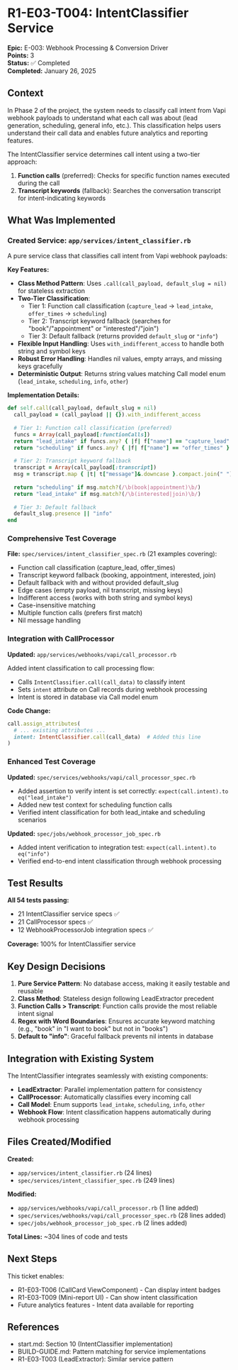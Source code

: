 # R1-E03-T004: IntentClassifier Service

**Epic:** E-003: Webhook Processing & Conversion Driver  
**Points:** 3  
**Status:** ✅ Completed  
**Completed:** January 26, 2025

## Context

In Phase 2 of the project, the system needs to classify call intent from Vapi webhook payloads to understand what each call was about (lead generation, scheduling, general info, etc.). This classification helps users understand their call data and enables future analytics and reporting features.

The IntentClassifier service determines call intent using a two-tier approach:
1. **Function calls** (preferred): Checks for specific function names executed during the call
2. **Transcript keywords** (fallback): Searches the conversation transcript for intent-indicating keywords

## What Was Implemented

### Created Service: `app/services/intent_classifier.rb`

A pure service class that classifies call intent from Vapi webhook payloads:

**Key Features:**
- **Class Method Pattern**: Uses `.call(call_payload, default_slug = nil)` for stateless extraction
- **Two-Tier Classification**: 
  - Tier 1: Function call classification (`capture_lead` → `lead_intake`, `offer_times` → `scheduling`)
  - Tier 2: Transcript keyword fallback (searches for "book"/"appointment" or "interested"/"join")
  - Tier 3: Default fallback (returns provided `default_slug` or `"info"`)
- **Flexible Input Handling**: Uses `with_indifferent_access` to handle both string and symbol keys
- **Robust Error Handling**: Handles nil values, empty arrays, and missing keys gracefully
- **Deterministic Output**: Returns string values matching Call model enum (`lead_intake`, `scheduling`, `info`, `other`)

**Implementation Details:**
```ruby
def self.call(call_payload, default_slug = nil)
  call_payload = (call_payload || {}).with_indifferent_access
  
  # Tier 1: Function call classification (preferred)
  funcs = Array(call_payload[:functionCalls])
  return "lead_intake" if funcs.any? { |f| f["name"] == "capture_lead" }
  return "scheduling" if funcs.any? { |f| f["name"] == "offer_times" }
  
  # Tier 2: Transcript keyword fallback
  transcript = Array(call_payload[:transcript])
  msg = transcript.map { |t| t["message"]&.downcase }.compact.join(" ")
  
  return "scheduling" if msg.match?(/\b(book|appointment)\b/)
  return "lead_intake" if msg.match?(/\b(interested|join)\b/)
  
  # Tier 3: Default fallback
  default_slug.presence || "info"
end
```

### Comprehensive Test Coverage

**File:** `spec/services/intent_classifier_spec.rb` (21 examples covering):

- Function call classification (capture_lead, offer_times)
- Transcript keyword fallback (booking, appointment, interested, join)
- Default fallback with and without provided default_slug
- Edge cases (empty payload, nil transcript, missing keys)
- Indifferent access (works with both string and symbol keys)
- Case-insensitive matching
- Multiple function calls (prefers first match)
- Nil message handling

### Integration with CallProcessor

**Updated:** `app/services/webhooks/vapi/call_processor.rb`

Added intent classification to call processing flow:
- Calls `IntentClassifier.call(call_data)` to classify intent
- Sets `intent` attribute on Call records during webhook processing
- Intent is stored in database via Call model enum

**Code Change:**
```ruby
call.assign_attributes(
  # ... existing attributes ...
  intent: IntentClassifier.call(call_data)  # Added this line
)
```

### Enhanced Test Coverage

**Updated:** `spec/services/webhooks/vapi/call_processor_spec.rb`
- Added assertion to verify intent is set correctly: `expect(call.intent).to eq("lead_intake")`
- Added new test context for scheduling function calls
- Verified intent classification for both lead_intake and scheduling scenarios

**Updated:** `spec/jobs/webhook_processor_job_spec.rb`
- Added intent verification to integration test: `expect(call.intent).to eq("info")`
- Verified end-to-end intent classification through webhook processing

## Test Results

**All 54 tests passing:**
- 21 IntentClassifier service specs ✅
- 21 CallProcessor specs ✅  
- 12 WebhookProcessorJob integration specs ✅

**Coverage:** 100% for IntentClassifier service

## Key Design Decisions

1. **Pure Service Pattern**: No database access, making it easily testable and reusable
2. **Class Method**: Stateless design following LeadExtractor precedent
3. **Function Calls > Transcript**: Function calls provide the most reliable intent signal
4. **Regex with Word Boundaries**: Ensures accurate keyword matching (e.g., "book" in "I want to book" but not in "books")
5. **Default to "info"**: Graceful fallback prevents nil intents in database

## Integration with Existing System

The IntentClassifier integrates seamlessly with existing components:

- **LeadExtractor**: Parallel implementation pattern for consistency
- **CallProcessor**: Automatically classifies every incoming call
- **Call Model**: Enum supports `lead_intake`, `scheduling`, `info`, `other`
- **Webhook Flow**: Intent classification happens automatically during webhook processing

## Files Created/Modified

**Created:**
- `app/services/intent_classifier.rb` (24 lines)
- `spec/services/intent_classifier_spec.rb` (249 lines)

**Modified:**
- `app/services/webhooks/vapi/call_processor.rb` (1 line added)
- `spec/services/webhooks/vapi/call_processor_spec.rb` (28 lines added)
- `spec/jobs/webhook_processor_job_spec.rb` (2 lines added)

**Total Lines:** ~304 lines of code and tests

## Next Steps

This ticket enables:
- R1-E03-T006 (CallCard ViewComponent) - Can display intent badges
- R1-E03-T009 (Mini-report UI) - Can show intent classification
- Future analytics features - Intent data available for reporting

## References

- start.md: Section 10 (IntentClassifier implementation)
- BUILD-GUIDE.md: Pattern matching for service implementations
- R1-E03-T003 (LeadExtractor): Similar service pattern

